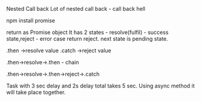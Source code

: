 Nested Call back
Lot of nested call back - call back hell

npm install promise

return as Promise object
It has 2 states - resolve(fulfil) - success state,reject - error case return reject. next state is pending state.

.then ->resolve value
.catch ->reject value

.then->resolve->.then - chain

.then->resolve->.then->reject->.catch

Task with 3 sec delay and 2s delay total takes 5 sec. Using async method it will take place together.